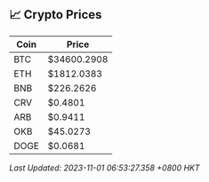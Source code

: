 ## 📈 Crypto Prices

| Coin | Price |
| ---- | ----- |
| BTC | $34600.2908 |
| ETH | $1812.0383 |
| BNB | $226.2626 |
| CRV | $0.4801 |
| ARB | $0.9411 |
| OKB | $45.0273 |
| DOGE | $0.0681 |

_Last Updated: 2023-11-01 06:53:27.358 +0800 HKT_